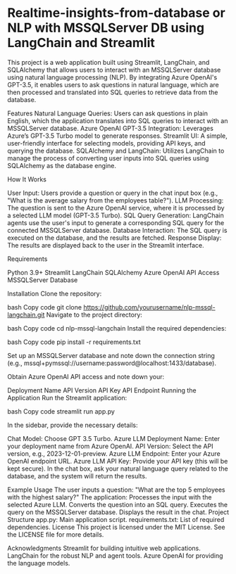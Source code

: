 # Realtime-insights-from-database or NLP with MSSQLServer DB using LangChain and Streamlit

This project is a web application built using Streamlit, LangChain, and SQLAlchemy that allows users to interact with an MSSQLServer database using natural language processing (NLP). By integrating Azure OpenAI's GPT-3.5, it enables users to ask questions in natural language, which are then processed and translated into SQL queries to retrieve data from the database.

Features
Natural Language Queries: Users can ask questions in plain English, which the application translates into SQL queries to interact with an MSSQLServer database.
Azure OpenAI GPT-3.5 Integration: Leverages Azure’s GPT-3.5 Turbo model to generate responses.
Streamlit UI: A simple, user-friendly interface for selecting models, providing API keys, and querying the database.
SQLAlchemy and LangChain: Utilizes LangChain to manage the process of converting user inputs into SQL queries using SQLAlchemy as the database engine.

How It Works

User Input: Users provide a question or query in the chat input box (e.g., "What is the average salary from the employees table?").
LLM Processing: The question is sent to the Azure OpenAI service, where it is processed by a selected LLM model (GPT-3.5 Turbo).
SQL Query Generation: LangChain agents use the user's input to generate a corresponding SQL query for the connected MSSQLServer database.
Database Interaction: The SQL query is executed on the database, and the results are fetched.
Response Display: The results are displayed back to the user in the Streamlit interface.

Requirements

Python 3.9+
Streamlit
LangChain
SQLAlchemy
Azure OpenAI API Access
MSSQLServer Database

Installation
Clone the repository:

bash
Copy code
git clone https://github.com/yourusername/nlp-mssql-langchain.git
Navigate to the project directory:

bash
Copy code
cd nlp-mssql-langchain
Install the required dependencies:

bash
Copy code
pip install -r requirements.txt

Set up an MSSQLServer database and note down the connection string (e.g., mssql+pymssql://username:password@localhost:1433/database).

Obtain Azure OpenAI API access and note down your:

Deployment Name
API Version
API Key
API Endpoint
Running the Application
Run the Streamlit application:

bash
Copy code
streamlit run app.py

In the sidebar, provide the necessary details:

Chat Model: Choose GPT 3.5 Turbo.
Azure LLM Deployment Name: Enter your deployment name from Azure OpenAI.
API Version: Select the API version, e.g., 2023-12-01-preview.
Azure LLM Endpoint: Enter your Azure OpenAI endpoint URL.
Azure LLM API Key: Provide your API key (this will be kept secure).
In the chat box, ask your natural language query related to the database, and the system will return the results.

Example Usage
The user inputs a question: "What are the top 5 employees with the highest salary?"
The application:
Processes the input with the selected Azure LLM.
Converts the question into an SQL query.
Executes the query on the MSSQLServer database.
Displays the result in the chat.
Project Structure
app.py: Main application script.
requirements.txt: List of required dependencies.
License
This project is licensed under the MIT License. See the LICENSE file for more details.

Acknowledgments
Streamlit for building intuitive web applications.
LangChain for the robust NLP and agent tools.
Azure OpenAI for providing the language models.
